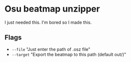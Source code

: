 # Osu beatmap unzipper

I just needed this. I'm bored so I made this.

## Flags

- `--file` "Just enter the path of .osz file"
- `--target` "Export the beatmap to this path (default out/)"
